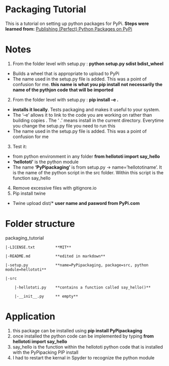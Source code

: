 # Packaging Tutorial

This is a tutorial on setting up python packages for PyPi. 
**Steps were learned from:** [Publishing (Perfect) Python Packages on PyPi](https://www.youtube.com/watch?v=GIF3LaRqgXo&t=1281s)

# Notes

1)	From the folder level with setup.py : **python setup.py sdist bdist_wheel**
- Builds a wheel that is appropriate to upload to PyPi
- The name used in the setup.py file is added. This was a point of confusion for me. **this name is what you pip install not necessarily the name of the pythjon code that will be imported**
2)	From the folder level with setup.py : **pip install –e .**
- **installs it locally**. Tests packaging and makes it useful to your system.
- The ‘–e’ allows it to link to the code you are working on rather than building copies . The ‘ .’ means install in the current directory. Everytime you change the setup.py file you need to run this
- The name used in the setup.py file is added. This was a point of confusion for me
3)	Test it:
- from python environment in any folder **from hellototi import say_hello**
- **‘hellototi’** is the python module
- The name **‘PyPipackaging’** is from setup.py -> name=’hellototiname’. It is the name of the python script in the src folder. Within this script is the function say_hello
4)	Remove excessive files with gitignore.io
5)	Pip install twine
- Twine upload dist/*    **user name and pasword from PyPi.com**

# Folder structure
packaging_tutorial

    |-LICENSE.txt         **MIT**

    |-README.md           **edited in markdown**

    |-setup.py            **name=PyPipackaging, package=src, python module=hellototi**

    |-src

        |-hellototi.py    **contains a function called say_hello()**
    
        |-__init__.py     ** empty**
        
# Application
1) this package can be installed using **pip install PyPipackaging**
2) once installed the python code can be implemented by typing **from hellototi import say_hello**
3) say_hello is the function within the hellototi python code that is installed with the PyPipacking PIP install
4) I had to restart the kernal in Spyder to recognize the python module
